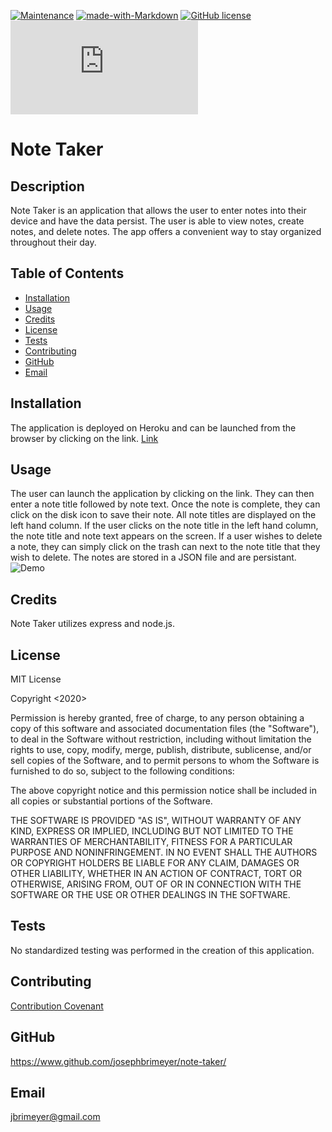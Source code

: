 [![Maintenance](https://img.shields.io/badge/Maintained%3F-yes-green.svg)](https://GitHub.com/Naereen/StrapDown.js/graphs/commit-activity)
[![made-with-Markdown](https://img.shields.io/badge/Made%20with-Markdown-1f425f.svg)](http://commonmark.org)
[![GitHub license](https://img.shields.io/github/license/Naereen/StrapDown.js.svg)](https://github.com/Naereen/StrapDown.js/blob/master/LICENSE)
[![Only 32 Kb](https://badge-size.herokuapp.com/Naereen/StrapDown.js/master/strapdown.min.js)](https://github.com/Naereen/StrapDown.js/blob/master/strapdown.min.js)

# Note Taker

## Description

Note Taker is an application that allows the user to enter notes into their device and have the data persist. The user is able to view notes, create notes, and delete notes. The app offers a convenient way to stay organized throughout their day.

## Table of Contents

- [Installation](#installation)
- [Usage](#usage)
- [Credits](#credits)
- [License](#license)
- [Tests](#tests)
- [Contributing](#contributing)
- [GitHub](#github)
- [Email](#email)

## Installation

The application is deployed on Heroku and can be launched from the browser by clicking on the link.
[Link](https://aqueous-inlet-00393.herokuapp.com/)

## Usage

The user can launch the application by clicking on the link. They can then enter a note title followed by note text. Once the note is complete, they can click on the disk icon to save their note. All note titles are displayed on the left hand column. If the user clicks on the note title in the left hand column, the note title and note text appears on the screen. If a user wishes to delete a note, they can simply click on the trash can next to the note title that they wish to delete. The notes are stored in a JSON file and are persistant.
![Demo](/assets/Note-Taker.gif)

## Credits

Note Taker utilizes express and node.js.

## License

MIT License

Copyright <2020> <Joseph Brimeyer>

Permission is hereby granted, free of charge, to any person obtaining a copy of this software and associated documentation files (the "Software"), to deal in the Software without restriction, including without limitation the rights to use, copy, modify, merge, publish, distribute, sublicense, and/or sell copies of the Software, and to permit persons to whom the Software is furnished to do so, subject to the following conditions:

The above copyright notice and this permission notice shall be included in all copies or substantial portions of the Software.

THE SOFTWARE IS PROVIDED "AS IS", WITHOUT WARRANTY OF ANY KIND, EXPRESS OR IMPLIED, INCLUDING BUT NOT LIMITED TO THE WARRANTIES OF MERCHANTABILITY, FITNESS FOR A PARTICULAR PURPOSE AND NONINFRINGEMENT. IN NO EVENT SHALL THE AUTHORS OR COPYRIGHT HOLDERS BE LIABLE FOR ANY CLAIM, DAMAGES OR OTHER LIABILITY, WHETHER IN AN ACTION OF CONTRACT, TORT OR OTHERWISE, ARISING FROM, OUT OF OR IN CONNECTION WITH THE SOFTWARE OR THE USE OR OTHER DEALINGS IN THE SOFTWARE.

## Tests

No standardized testing was performed in the creation of this application.

## Contributing

[Contribution Covenant](https://www.contributor-covenant.org/)

## GitHub

https://www.github.com/josephbrimeyer/note-taker/

## Email

jbrimeyer@gmail.com
